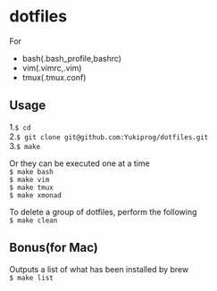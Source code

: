# dotfiles
For 
- bash(.bash_profile,bashrc)
- vim(.vimrc,.vim)
- tmux(.tmux.conf)

## Usage
1.`$ cd`  
2.`$ git clone git@github.com:Yukiprog/dotfiles.git`  
3.`$ make`

Or they can be executed one at a time  
`$ make bash`  
`$ make vim`  
`$ make tmux`  
`$ make xmonad`

To delete a group of dotfiles, perform the following  
`$ make clean`  

## Bonus(for Mac)
Outputs a list of what has been installed by brew  
`$ make list`  
